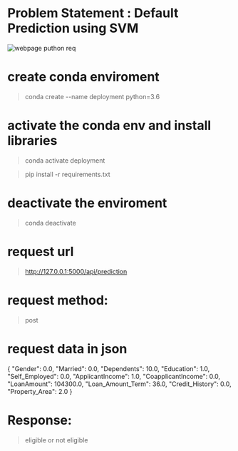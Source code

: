 # Problem Statement : Default Prediction using SVM


![webpage](/static/webpage.png?raw=True "Title") 
puthon req
# create conda enviroment
> conda create --name deployment python=3.6

# activate the conda env and install libraries 
> conda activate deployment

> pip install -r requirements.txt 

# deactivate the enviroment
> conda deactivate 



# request url 
> http://127.0.0.1:5000/api/prediction

# request method: 
> post 


# request data in json 

{
    "Gender": 0.0,
    "Married": 0.0,
    "Dependents": 10.0,
    "Education": 1.0,
    "Self_Employed": 0.0,
    "ApplicantIncome": 1.0,
    "CoapplicantIncome": 0.0,
    "LoanAmount": 104300.0,
    "Loan_Amount_Term": 36.0,
    "Credit_History": 0.0,
    "Property_Area": 2.0
}

# Response:

> eligible or not eligible

